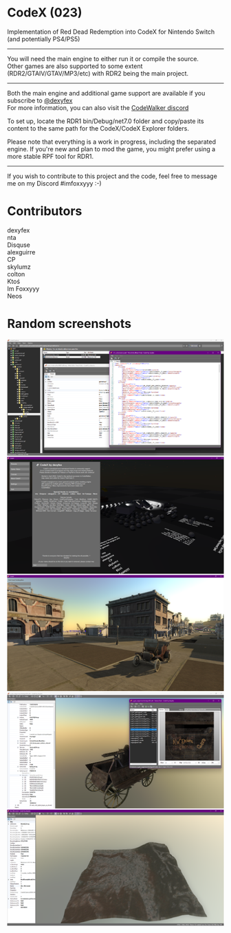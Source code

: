 # CodeX (023)

Implementation of Red Dead Redemption into CodeX for Nintendo Switch (and potentially PS4/PS5)

--------------------

You will need the main engine to either run it or compile the source.        
Other games are also supported to some extent (RDR2/GTAIV/GTAV/MP3/etc) with RDR2 being the main project.

--------------------

Both the main engine and additional game support are available if you subscribe to [@dexyfex](https://www.patreon.com/dexyfex)         
For more information, you can also visit the [CodeWalker discord](https://discord.gg/rgU4SbeR)                

To set up, locate the RDR1 bin/Debug/net7.0 folder and copy/paste its content to the same path for the CodeX/CodeX Explorer folders.

Please note that everything is a work in progress, including the separated engine. If you're new and plan to mod the game, you might prefer using a more stable RPF tool for RDR1.

--------------------

If you wish to contribute to this project and the code, feel free to message me on my Discord #imfoxxyyy :-)

# Contributors
dexyfex     
nta      
Disquse       
alexguirre      
CP      
skylumz      
colton      
Ktoś      
Im Foxxyyy      
Neos    

# Random screenshots
![Screenshot](Files/Properties/codex_explorer.png)
![Screenshot](Files/Properties/codex_scene_preview.png)
![Screenshot](Files/Properties/map_viewer.png)
![Screenshot](Files/Properties/model_viewer_1.png)
![Screenshot](Files/Properties/model_viewer_2.png)
